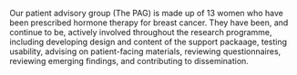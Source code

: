 Our patient advisory group (The PAG) is made up of 13 women who have been prescribed hormone therapy for breast cancer. They have been, and continue to be, actively involved throughout the research programme, including developing design and content of the support packaage, testing usability, advising on patient-facing materials, reviewing questionnaires, reviewing emerging findings, and contributing to dissemination. 
